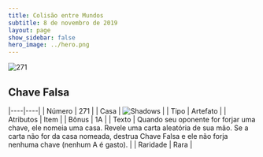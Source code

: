 ```yaml
---
title: Colisão entre Mundos
subtitle: 8 de novembro de 2019
layout: page
show_sidebar: false
hero_image: ../hero.png
---
```


![271](https://cdn.keyforgegame.com/media/card_front/pt/452_271_4XF858RWQCHX_pt.png)

## Chave Falsa

|----|----|
| Número | 271 |
| Casa | ![Shadows](https://archonarcana.com/images/thumb/e/ee/Shadows.png/22px-Shadows.png "Sombras") |
| Tipo | Artefato |
| Atributos | Item |
| Bônus | 1A |
| Texto | Quando seu oponente for forjar uma chave, ele nomeia uma casa. Revele uma carta aleatória de sua mão. Se a carta não for da casa nomeada, destrua Chave Falsa e ele não forja nenhuma chave (nenhum A é gasto). |
| Raridade | Rara |
